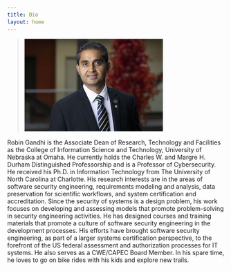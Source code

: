```yaml
---
title: Bio
layout: home
---
```


> ![img](img/robin.jpg) 

Robin Gandhi is the Associate Dean of Research, Technology and Facilities as the College of Information Science and Technology, University of Nebraska at Omaha. He currently holds the Charles W. and Margre H. Durham Distinguished Professorship and is a Professor of Cybersecurity. He received his Ph.D. in Information Technology from The University of North Carolina at Charlotte. His research interests are in the areas of software security engineering, requirements modeling and analysis, data preservation for scientific workflows, and system certification and accreditation. Since the security of systems is a design problem, his work focuses on developing and assessing models that promote problem-solving in security engineering activities. He has designed courses and training materials that promote a culture of software security engineering in the development processes. His efforts have brought software security engineering, as part of a larger systems certification perspective, to the forefront of the US federal assessment and authorization processes for IT systems. He also serves as a CWE/CAPEC Board Member. In his spare time, he loves to go on bike rides with his kids and explore new trails.   
